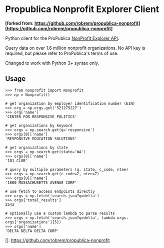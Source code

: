 # Propublica Nonprofit Explorer Client
**[forked from: https://github.com/robrem/propublica-nonprofit][https://github.com/robrem/propublica-nonprofit]**


Python client for the ProPublica [NonProfit Explorer API](https://www.propublica.org/datastore/api/nonprofit-explorer-api "ProPublica Nonprofit Explorer API docs").

Query data on over 1.6 million nonprofit organizations. No API key is required, but please refer to ProPublica's terms of use.

Changed to work with Python 3+ syntax only.

## Usage
```
>>> from nonprofit import Nonprofit
>>> np = Nonprofit()

# get organization by employer identification number (EIN)
>>> org = np.orgs.get('521275227')
>>> org['name']
'CENTER FOR RESPONSIVE POLITICS'

# get organizations by keyword
>>> orgs = np.search.get(q='responsive')
>>> orgs[0]['name']
'RESPONSIVE EDUCATION SOLUTIONS'

# get organizations by state
>>> orgs = np.search.get(state='WA')
>>> orgs[0]['name']
'101 CLUB'

# query by multiple parameters (q, state, c_code, ntee)
>>> orgs = np.search.get(c_code=2, ntee=7)
>>> orgs[0]['name']
'1800 MASSACHUSETTS AVENUE CORP'

# use fetch to access endpoints directly
>>> orgs = np.fetch('search.json?q=delta')
>>> orgs['total_results']
2543

# optionally use a custom lambda to parse results
>>> orgs = np.fetch('search.json?q=delta', lambda orgs: orgs['organizations'][5])
>>> orgs['name']
'DELTA DELTA DELTA CORP'

```


[]: https://github.com/robrem/propublica-nonprofit
